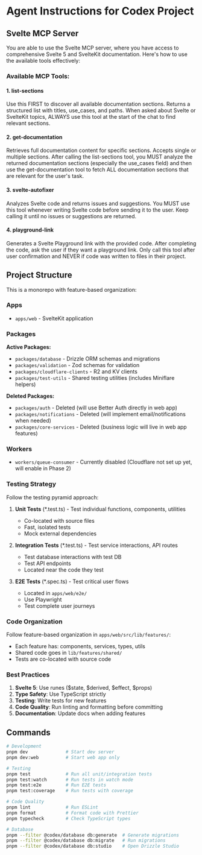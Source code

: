 # Agent Instructions for Codex Project

## Svelte MCP Server

You are able to use the Svelte MCP server, where you have access to comprehensive Svelte 5 and SvelteKit documentation. Here's how to use the available tools effectively:

### Available MCP Tools:

#### 1. list-sections

Use this FIRST to discover all available documentation sections. Returns a structured list with titles, use_cases, and paths.
When asked about Svelte or SvelteKit topics, ALWAYS use this tool at the start of the chat to find relevant sections.

#### 2. get-documentation

Retrieves full documentation content for specific sections. Accepts single or multiple sections.
After calling the list-sections tool, you MUST analyze the returned documentation sections (especially the use_cases field) and then use the get-documentation tool to fetch ALL documentation sections that are relevant for the user's task.

#### 3. svelte-autofixer

Analyzes Svelte code and returns issues and suggestions.
You MUST use this tool whenever writing Svelte code before sending it to the user. Keep calling it until no issues or suggestions are returned.

#### 4. playground-link

Generates a Svelte Playground link with the provided code.
After completing the code, ask the user if they want a playground link. Only call this tool after user confirmation and NEVER if code was written to files in their project.

## Project Structure

This is a monorepo with feature-based organization:

### Apps

- `apps/web` - SvelteKit application

### Packages

**Active Packages:**

- `packages/database` - Drizzle ORM schemas and migrations
- `packages/validation` - Zod schemas for validation
- `packages/cloudflare-clients` - R2 and KV clients
- `packages/test-utils` - Shared testing utilities (includes Miniflare helpers)

**Deleted Packages:**

- `packages/auth` - Deleted (will use Better Auth directly in web app)
- `packages/notifications` - Deleted (will implement email/notifications when needed)
- `packages/core-services` - Deleted (business logic will live in web app features)

### Workers

- `workers/queue-consumer` - Currently disabled (Cloudflare not set up yet, will enable in Phase 2)

### Testing Strategy

Follow the testing pyramid approach:

1. **Unit Tests** (\*.test.ts) - Test individual functions, components, utilities
   - Co-located with source files
   - Fast, isolated tests
   - Mock external dependencies

2. **Integration Tests** (\*.test.ts) - Test service interactions, API routes
   - Test database interactions with test DB
   - Test API endpoints
   - Located near the code they test

3. **E2E Tests** (\*.spec.ts) - Test critical user flows
   - Located in `apps/web/e2e/`
   - Use Playwright
   - Test complete user journeys

### Code Organization

Follow feature-based organization in `apps/web/src/lib/features/`:

- Each feature has: components, services, types, utils
- Shared code goes in `lib/features/shared/`
- Tests are co-located with source code

### Best Practices

1. **Svelte 5**: Use runes ($state, $derived, $effect, $props)
2. **Type Safety**: Use TypeScript strictly
3. **Testing**: Write tests for new features
4. **Code Quality**: Run linting and formatting before committing
5. **Documentation**: Update docs when adding features

## Commands

```bash
# Development
pnpm dev              # Start dev server
pnpm dev:web          # Start web app only

# Testing
pnpm test             # Run all unit/integration tests
pnpm test:watch       # Run tests in watch mode
pnpm test:e2e         # Run E2E tests
pnpm test:coverage    # Run tests with coverage

# Code Quality
pnpm lint             # Run ESLint
pnpm format           # Format code with Prettier
pnpm typecheck        # Check TypeScript types

# Database
pnpm --filter @codex/database db:generate  # Generate migrations
pnpm --filter @codex/database db:migrate   # Run migrations
pnpm --filter @codex/database db:studio    # Open Drizzle Studio
```
